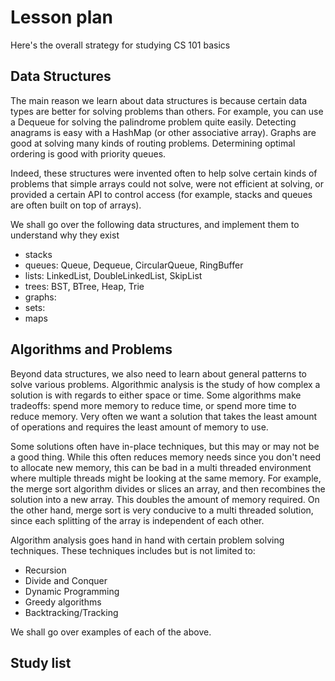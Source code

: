 # Lesson plan

Here's the overall strategy for studying CS 101 basics

## Data Structures

The main reason we learn about data structures is because certain data types are better for solving
problems than others.  For example, you can use a Dequeue for solving the palindrome problem quite
easily.  Detecting anagrams is easy with a HashMap (or other associative array).  Graphs are good at
solving many kinds of routing problems.  Determining optimal ordering is good with priority queues.

Indeed, these structures were invented often to help solve certain kinds of problems that simple
arrays could not solve, were not efficient at solving, or provided a certain API to control access
(for example, stacks and queues are often built on top of arrays).

We shall go over the following data structures, and implement them to understand why they exist

- stacks
- queues: Queue, Dequeue, CircularQueue, RingBuffer
- lists: LinkedList, DoubleLinkedList, SkipList
- trees: BST, BTree, Heap, Trie
- graphs:
- sets:
- maps

## Algorithms and Problems

Beyond data structures, we also need to learn about general patterns to solve various problems.
Algorithmic analysis is the study of how complex a solution is with regards to either space or time.
Some algorithms make tradeoffs: spend more memory to reduce time, or spend more time to reduce
memory.  Very often we want a solution that takes the least amount of operations and requires the
least amount of memory to use.

Some solutions often have in-place techniques, but this may or may not be a good thing.  While this
often reduces memory needs since you don't need to allocate new memory, this can be bad in a multi
threaded environment where multiple threads might be looking at the same memory.  For example, the
merge sort algorithm divides or slices an array, and then recombines the solution into a new array.
This doubles the amount of memory required.  On the other hand, merge sort is very conducive to a
multi threaded solution, since each splitting of the array is independent of each other.

Algorithm analysis goes hand in hand with certain problem solving techniques.  These techniques
includes but is not limited to:

- Recursion
- Divide and Conquer
- Dynamic Programming
- Greedy algorithms
- Backtracking/Tracking

We shall go over examples of each of the above.

## Study list

